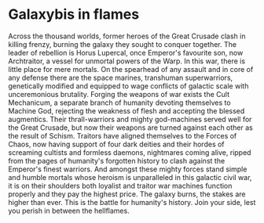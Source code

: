 # Galaxybis in flames
Across the thousand worlds, former heroes of the Great Crusade clash in killing frenzy, burning the galaxy they sought to conquer together. The leader of rebellion is Horus Lupercal, once Emperor's favourite son, now Archtraitor, a vessel for unmortal powers of the Warp.
In this war, there is little place for mere mortals. On the spearhead of any assault and in core of any defense there are the space marines, transhuman superwarriors, genetically modified and equipped to wage conflicts of galactic scale with unceremonious brutality.
Forging the weapons of war exists the Cult Mechanicum, a separate branch of humanity devoting themselves to Machine God, rejecting the weakness of flesh and accepting the blessed augmentics. Their thrall-warriors and mighty god-machines served well for the Great Crusade, but now their weapons are turned against each other as the result of Schism.
Traitors have aligned themselves to the Forces of Chaos, now having support of four dark deities and their hordes of screaming cultists and formless daemons, nightmares coming alive, ripped from the pages of humanity's forgotten history to clash against the Emperor's finest warriors.
And amongst these mighty forces stand simple and humble mortals whose heroism is unparalleled in this galactic civil war, it is on their shoulders both loyalist and traitor war machines function properly and they pay the highest price.
The galaxy burns, the stakes are higher than ever. This is the battle for humanity's history. Join your side, lest you perish in between the hellflames.
